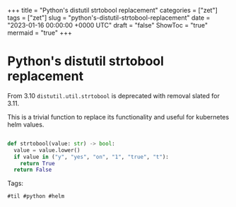 +++
title = "Python's distutil strtobool replacement"
categories = ["zet"]
tags = ["zet"]
slug = "python's-distutil-strtobool-replacement"
date = "2023-01-16 00:00:00 +0000 UTC"
draft = "false"
ShowToc = "true"
mermaid = "true"
+++

# Python's distutil strtobool replacement

From 3.10 `distutil.util.strtobool` is deprecated with removal slated for
3.11.

This is a trivial function to replace its functionality and useful for kubernetes
helm values.

```python

def strtobool(value: str) -> bool:
  value = value.lower()
  if value in ("y", "yes", "on", "1", "true", "t"):
    return True
  return False
```

Tags:

    #til #python #helm
